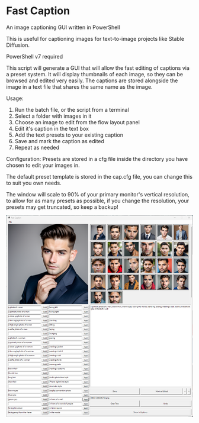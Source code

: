# Fast Caption
An image captioning GUI written in PowerShell

This is useful for captioning images for text-to-image projects like Stable Diffusion.

PowerShell v7 required

This script will generate a GUI that will allow the fast editing of captions via a preset system.
It will display thumbnails of each image, so they can be browsed and edited very easily.
The captions are stored alongside the image in a text file that shares the same name as the image.

Usage:
1. Run the batch file, or the script from a terminal
2. Select a folder with images in it
3. Choose an image to edit from the flow layout panel
4. Edit it's caption in the text box
5. Add the text presets to your existing caption
6. Save and mark the caption as edited
7. Repeat as needed

Configuration:
Presets are stored in a cfg file inside the directory you have chosen to edit your images in.

The default preset template is stored in the cap.cfg file, you can change this to suit you own needs.

The window will scale to 90% of your primary monitor's vertical resolution, to allow for as many presets as possible, if you change the resolution, your presets may get truncated, so keep a backup!

![Screenshot](screenshot.png)
